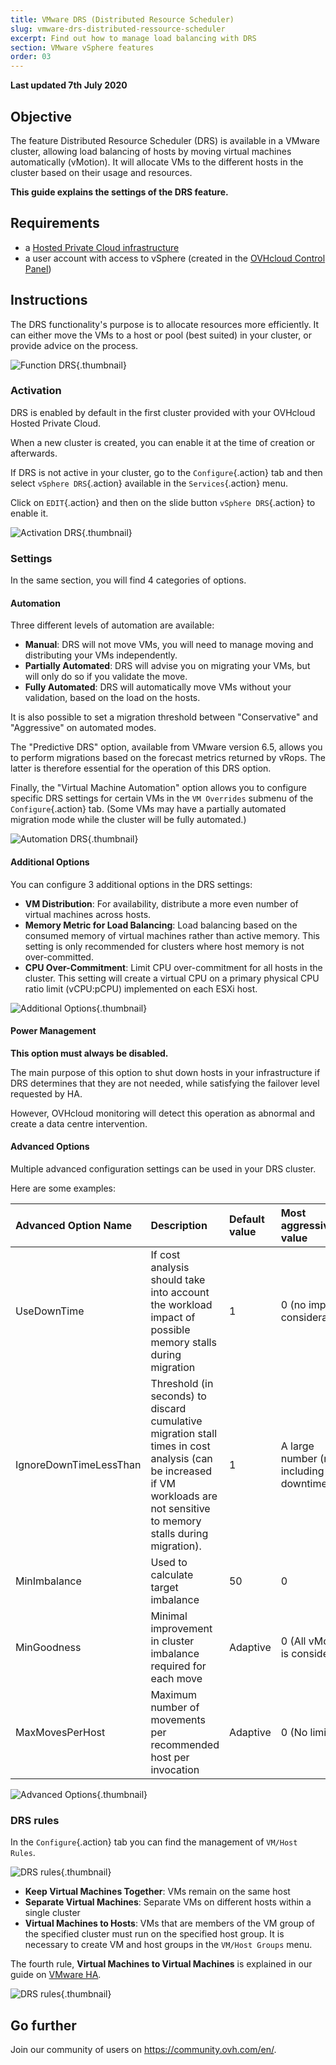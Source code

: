 ```yaml
---
title: VMware DRS (Distributed Resource Scheduler)
slug: vmware-drs-distributed-ressource-scheduler
excerpt: Find out how to manage load balancing with DRS
section: VMware vSphere features
order: 03
---
```


**Last updated 7th July 2020**

## Objective

The feature Distributed Resource Scheduler (DRS) is available in a VMware cluster, allowing load balancing of hosts by moving virtual machines automatically (vMotion). It will allocate VMs to the different hosts in the cluster based on their usage and resources.

**This guide explains the settings of the DRS feature.**

## Requirements

- a [Hosted Private Cloud infrastructure](https://www.ovhcloud.com/asia/enterprise/products/hosted-private-cloud/)
- a user account with access to vSphere (created in the [OVHcloud Control Panel](https://ca.ovh.com/auth/?action=gotomanager&from=https://www.ovh.com/asia/&ovhSubsidiary=asia))

## Instructions

The DRS functionality's purpose is to allocate resources more efficiently. It can either move the VMs to a host or pool (best suited) in your cluster, or provide advice on the process.

![Function DRS](images/drs0.png){.thumbnail}

### Activation

DRS is enabled by default in the first cluster provided with your OVHcloud Hosted Private Cloud.

When a new cluster is created, you can enable it at the time of creation or afterwards.

If DRS is not active in your cluster, go to the `Configure`{.action} tab and then select `vSphere DRS`{.action} available in the `Services`{.action} menu.

Click on `EDIT`{.action} and then on the slide button `vSphere DRS`{.action} to enable it.

![Activation DRS](images/drs01.png){.thumbnail}

### Settings

In the same section, you will find 4 categories of options.

#### Automation

Three different levels of automation are available:

- **Manual**: DRS will not move VMs, you will need to manage moving and distributing your VMs independently.
- **Partially Automated**: DRS will advise you on migrating your VMs, but will only do so if you validate the move.
- **Fully Automated**: DRS will automatically move VMs without your validation, based on the load on the hosts.

It is also possible to set a migration threshold between "Conservative" and "Aggressive" on automated modes.

The "Predictive DRS" option, available from VMware version 6.5, allows you to perform migrations based on the forecast metrics returned by vRops.
The latter is therefore essential for the operation of this DRS option.

Finally, the "Virtual Machine Automation" option allows you to configure specific DRS settings for certain VMs in the `VM Overrides` submenu of the `Configure`{.action} tab. (Some VMs may have a partially automated migration mode while the cluster will be fully automated.)

![Automation DRS](images/drs02.png){.thumbnail}


#### Additional Options

You can configure 3 additional options in the DRS settings:

- **VM Distribution**: For availability, distribute a more even number of virtual machines across hosts.
- **Memory Metric for Load Balancing**: Load balancing based on the consumed memory of virtual machines rather than active memory. This setting is only recommended for clusters where host memory is not over-committed.
- **CPU Over-Commitment**:  Limit CPU over-commitment for all hosts in the cluster. This setting will create a virtual CPU on a primary physical CPU ratio limit (vCPU:pCPU) implemented on each ESXi host.

![Additional Options](images/drs03.png){.thumbnail}


#### Power Management

**This option must always be disabled.**

The main purpose of this option to shut down hosts in your infrastructure if DRS determines that they are not needed, while satisfying the failover level requested by HA.

However, OVHcloud monitoring will detect this operation as abnormal and create a data centre intervention.

#### Advanced Options

Multiple advanced configuration settings can be used in your DRS cluster.

Here are some examples:

|Advanced Option Name|Description|Default value|Most aggressive value|
|:---|:---|:---|:---|
|UseDownTime|If cost analysis should take into account the workload impact of possible memory stalls during migration|1|0 (no impact consideration)|
|IgnoreDownTimeLessThan|Threshold (in seconds) to discard cumulative migration stall times in cost analysis (can be increased if VM workloads are not sensitive to memory stalls during migration).|1|A large number (not including downtime)|
|MinImbalance|Used to calculate target imbalance|50|0|
|MinGoodness|Minimal improvement in cluster imbalance required for each move|Adaptive|0 (All vMotion is considered)|
|MaxMovesPerHost|Maximum number of movements per recommended host per invocation|Adaptive|0 (No limits)|

![Advanced Options](images/drs05.png){.thumbnail}

### DRS rules

In the `Configure`{.action} tab you can find the management of `VM/Host Rules`.

![DRS rules](images/drs06.png){.thumbnail}

- **Keep Virtual Machines Together**: VMs remain on the same host
- **Separate Virtual Machines**: Separate VMs on different hosts within a single cluster
- **Virtual Machines to Hosts**: VMs that are members of the VM group of the specified cluster must run on the specified host group. It is necessary to create VM and host groups in the `VM/Host Groups` menu.

The fourth rule, **Virtual Machines to Virtual Machines** is explained in our guide on [VMware HA](../vmware-ha-high-availability/).

![DRS rules](images/drs07.png){.thumbnail}

## Go further

Join our community of users on <https://community.ovh.com/en/>.
